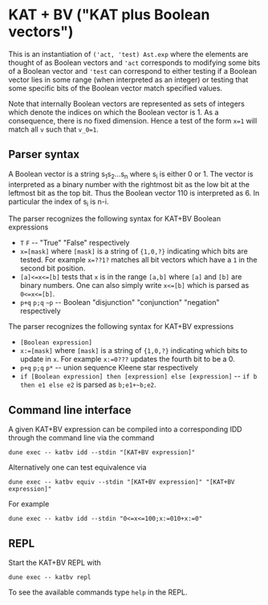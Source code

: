 # KAT + BV ("KAT plus Boolean vectors")
This is an instantiation of `('act, 'test) Ast.exp` where the elements are thought
of as Boolean vectors and `'act` corresponds to modifying some bits of a Boolean
vector and `'test` can correspond to either testing if a Boolean vector lies in
some range (when interpreted as an integer) or testing that some specific bits
of the Boolean vector match specified values.

Note that internally Boolean vectors are represented as sets of integers which
denote the indices on which the Boolean vector is 1. As a consequence, there is
no fixed dimension. Hence a test of the form `x=1` will match all `v` such that
`v_0=1`. 

## Parser syntax
A Boolean vector is a string s<sub>1</sub>s<sub>2</sub>...s<sub>n</sub> where 
s<sub>i</sub> is either 0 or 1. The vector is interpreted as a binary number 
with the rightmost bit as the low bit at the leftmost bit as the top bit. Thus
the Boolean vector 110 is interpreted as 6. In particular the index of s<sub>i</sub>
is n-i.

The parser recognizes the following syntax for KAT+BV Boolean expressions
- `T` `F` -- "True" "False" respectively
- `x=[mask]` where `[mask]` is a string of `{1,0,?}` indicating which bits are 
tested. For example `x=??1?` matches all bit vectors which have a `1` in the 
second bit position.
- `[a]<=x<=[b]` tests that `x` is in the range `[a,b]` where `[a]` and `[b]` are
binary numbers. One can also simply write `x<=[b]` which is parsed as `0<=x<=[b]`.
- `p+q` `p;q` `~p` -- Boolean "disjunction" "conjunction" "negation" respectively

The parser recognizes the following syntax for KAT+BV expressions
- `[Boolean expression]`
- `x:=[mask]` where `[mask]` is a string of `{1,0,?}` indicating which bits to 
update in `x`. For example `x:=0???` updates the fourth bit to be a 0.
- `p+q` `p;q` `p*` -- union sequence Kleene star respectively
- `if [Boolean expression] then [expression] else [expression]` -- 
`if b then e1 else e2` is parsed as `b;e1+~b;e2`.


## Command line interface
A given KAT+BV expression can be compiled into a corresponding IDD through the 
command line via the command
```
dune exec -- katbv idd --stdin "[KAT+BV expression]"
```
Alternatively one can test equivalence via
```
dune exec -- katbv equiv --stdin "[KAT+BV expression]" "[KAT+BV expression]"
```
For example
```
dune exec -- katbv idd --stdin "0<=x<=100;x:=010+x:=0"
```

## REPL
Start the KAT+BV REPL with
```
dune exec -- katbv repl
```
To see the available commands type `help` in the REPL.
